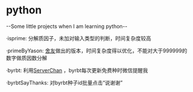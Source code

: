 # python
--Some little projects when I am learning python--


·isprime:
  分解质因子，未加对输入类型的判断，时间复杂度较高

·primeByYason:
  [舍友](https://github.com/YasenWang)做出的版本，时间复杂度得以优化，不能对大于999999的数字做质因数分解

·byrbt:
  利用[ServerChan](https://sc.ftqq.com/3.version) ，byrbt每次更新免费种时微信提醒我
 
·byrbtSayThanks:
  对byrbt种子id批量点击“说谢谢”
  
